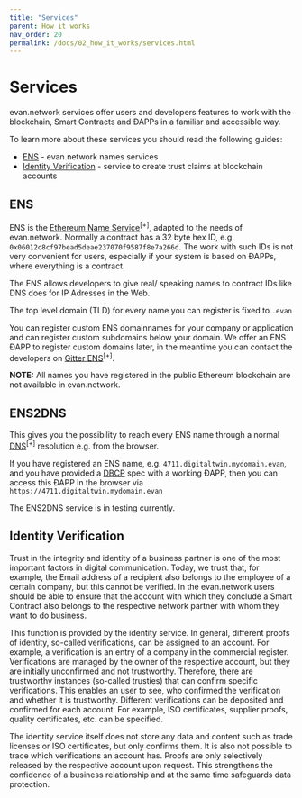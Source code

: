 ```yaml
---
title: "Services"
parent: How it works
nav_order: 20
permalink: /docs/02_how_it_works/services.html
---
```


# Services

evan.network services offer users and developers features to work with the blockchain, Smart Contracts and ÐAPPs in a familiar and accessible way.

To learn more about these services you should read the following guides:
  * [ENS](/docs/04_developers/ens.html) - evan.network names services
  * [Identity Verification](/docs/04_developers/identity-verification.html) - service to create trust claims at blockchain accounts

## ENS

ENS is the [Ethereum Name Service](https://github.com/ethereum/ens)<sup>[+]</sup>, adapted to the needs of evan.network. Normally a contract has a 32 byte hex ID, e.g. `0x06012c8cf97bead5deae237070f9587f8e7a266d`. The work with such IDs is not very convenient for users, especially if your system is based on ÐAPPs, where everything is a contract.

The ENS allows developers to give real/ speaking names to contract IDs like DNS does for IP Adresses in the Web.

The top level domain (TLD) for every name you can register is fixed to `.evan`

You can register custom ENS domainnames for your company or application and can register custom subdomains below your domain. We offer an ENS ÐAPP to register custom domains later, in the meantime you can contact the developers on [Gitter ENS](https://gitter.im/evannetwork/ens)<sup>[+]</sup>.

**NOTE:** All names you have registered in the public Ethereum blockchain are not available in evan.network.

## ENS2DNS

This gives you the possibility to reach every ENS name through a normal [DNS](https://en.wikipedia.org/wiki/Domain_Name_System)<sup>[+]</sup> resolution e.g. from the browser.

If you have registered an ENS name, e.g. `4711.digitaltwin.mydomain.evan`, and you have provided a [DBCP](/docs/04_developers/dbcp.html) spec with a working ÐAPP, then you can access this ÐAPP in the browser via `https://4711.digitaltwin.mydomain.evan`

The ENS2DNS service is in testing currently.

## Identity Verification

Trust in the integrity and identity of a business partner is one of the most important factors in digital communication. Today, we trust that, for example, the Email address of a recipient also belongs to the employee of a certain company, but this cannot be verified. In the evan.network users should be able to ensure that the account with which they conclude a Smart Contract also belongs to the respective network partner with whom they want to do business.

This function is provided by the identity service. In general, different proofs of identity, so-called verifications, can be assigned to an account. For example, a verification is an entry of a company in the commercial register. Verifications are managed by the owner of the respective account, but they are initially unconfirmed and not trustworthy. Therefore, there are trustworthy instances (so-called trusties) that can confirm specific verifications. This enables an user to see, who confirmed the verification and whether it is trustworthy. Different verifications can be deposited and confirmed for each account. For example, ISO certificates, supplier proofs, quality certificates, etc. can be specified.

The identity service itself does not store any data and content such as trade licenses or ISO certificates, but only confirms them. It is also not possible to trace which verifications an account has. Proofs are only selectively released by the respective account upon request. This strengthens the confidence of a business relationship and at the same time safeguards data protection.
